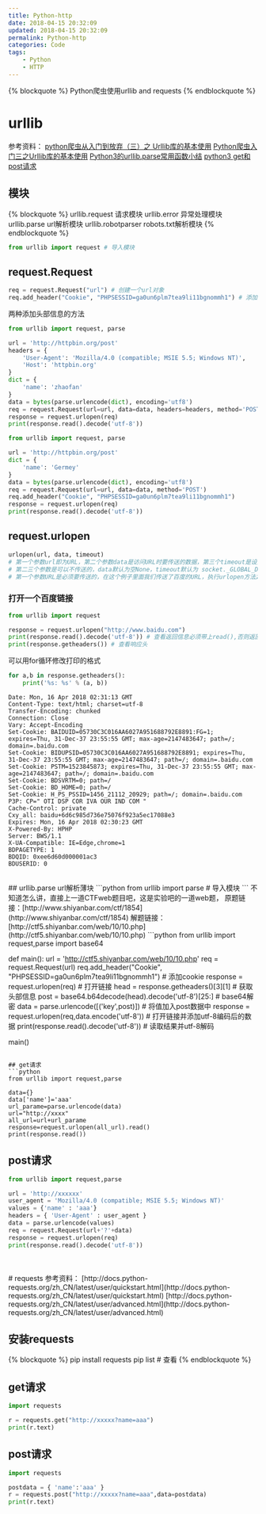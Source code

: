 ```yaml
---
title: Python-http
date: 2018-04-15 20:32:09
updated: 2018-04-15 20:32:09
permalink: Python-http
categories: Code
tags:
    - Python
    - HTTP
---
```

{% blockquote %}
Python爬虫使用urllib and requests
{% endblockquote %}
<!--more-->

# urllib
参考资料：
[python爬虫从入门到放弃（三）之 Urllib库的基本使用](http://www.cnblogs.com/zhaof/p/6910871.html)
[Python爬虫入门三之Urllib库的基本使用](https://cuiqingcai.com/947.html)
[Python3的urllib.parse常用函数小结](http://www.jb51.net/article/92818.htm)
[python3 get和post请求](https://www.jianshu.com/p/9e50c58dabdd)

## 模块
{% blockquote %}
urllib.request 请求模块
urllib.error 异常处理模块
urllib.parse url解析模块
urllib.robotparser robots.txt解析模块
{% endblockquote %}
```python
from urllib import request # 导入模块
```

## request.Request
```python
req = request.Request("url") # 创建一个url对象
req.add_header("Cookie", "PHPSESSID=ga0un6plm7tea9li11bgnommh1") # 添加头部信息,例如cookie,多个信息时用分号隔开
```
两种添加头部信息的方法
```python
from urllib import request, parse

url = 'http://httpbin.org/post'
headers = {
    'User-Agent': 'Mozilla/4.0 (compatible; MSIE 5.5; Windows NT)',
    'Host': 'httpbin.org'
}
dict = {
    'name': 'zhaofan'
}
data = bytes(parse.urlencode(dict), encoding='utf8')
req = request.Request(url=url, data=data, headers=headers, method='POST')
response = request.urlopen(req)
print(response.read().decode('utf-8'))
```
```python
from urllib import request, parse

url = 'http://httpbin.org/post'
dict = {
    'name': 'Germey'
}
data = bytes(parse.urlencode(dict), encoding='utf8')
req = request.Request(url=url, data=data, method='POST')
req.add_header("Cookie", "PHPSESSID=ga0un6plm7tea9li11bgnommh1")
response = request.urlopen(req)
print(response.read().decode('utf-8'))
```

## request.urlopen
```python
urlopen(url, data, timeout)
# 第一个参数url即为URL，第二个参数data是访问URL时要传送的数据，第三个timeout是设置超时时间。
# 第二三个参数是可以不传送的，data默认为空None，timeout默认为 socket._GLOBAL_DEFAULT_TIMEOUT。
# 第一个参数URL是必须要传送的，在这个例子里面我们传送了百度的URL，执行urlopen方法之后，返回一个response对象，返回信息便保存在这里面。
```

### 打开一个百度链接
```python
from urllib import request

response = request.urlopen("http://www.baidu.com")
print(response.read().decode('utf-8')) # 查看返回信息必须带上read(),否则返回对象描述，decode()解码大多数为‘utf-8’或‘gbk’
print(response.getheaders()) # 查看响应头
```
可以用for循环修改打印的格式
```python
for a,b in response.getheaders():
    print('%s: %s' % (a, b))
```
```http
Date: Mon, 16 Apr 2018 02:31:13 GMT
Content-Type: text/html; charset=utf-8
Transfer-Encoding: chunked
Connection: Close
Vary: Accept-Encoding
Set-Cookie: BAIDUID=05730C3C016AA6027A951688792E8891:FG=1; expires=Thu, 31-Dec-37 23:55:55 GMT; max-age=2147483647; path=/; domain=.baidu.com
Set-Cookie: BIDUPSID=05730C3C016AA6027A951688792E8891; expires=Thu, 31-Dec-37 23:55:55 GMT; max-age=2147483647; path=/; domain=.baidu.com
Set-Cookie: PSTM=1523845873; expires=Thu, 31-Dec-37 23:55:55 GMT; max-age=2147483647; path=/; domain=.baidu.com
Set-Cookie: BDSVRTM=0; path=/
Set-Cookie: BD_HOME=0; path=/
Set-Cookie: H_PS_PSSID=1456_21112_20929; path=/; domain=.baidu.com
P3P: CP=" OTI DSP COR IVA OUR IND COM "
Cache-Control: private
Cxy_all: baidu+6d6c985d736e75076f923a5ec17088e3
Expires: Mon, 16 Apr 2018 02:30:23 GMT
X-Powered-By: HPHP
Server: BWS/1.1
X-UA-Compatible: IE=Edge,chrome=1
BDPAGETYPE: 1
BDQID: 0xee6d60d000001ac3
BDUSERID: 0
```

<br>
## urllib.parse url解析薄块
```python
from urllib import parse # 导入模块
```
不知道怎么讲，直接上一道CTFweb题目吧，这是实验吧的一道web题，
原题链接：[http://www.shiyanbar.com/ctf/1854](http://www.shiyanbar.com/ctf/1854)
解题链接：[http://ctf5.shiyanbar.com/web/10/10.php](http://ctf5.shiyanbar.com/web/10/10.php)
```python
from urllib import request,parse
import base64

def main():
    url = 'http://ctf5.shiyanbar.com/web/10/10.php'
    req = request.Request(url)
    req.add_header("Cookie", "PHPSESSID=ga0un6plm7tea9li11bgnommh1") # 添加cookie
    response = request.urlopen(req) # 打开链接
    head = response.getheaders()[3][1] # 获取头部信息
    post = base64.b64decode(head).decode('utf-8')[25:] # base64解密
    data = parse.urlencode([('key',post)])  # 将值加入post数据中
    response = request.urlopen(req,data.encode('utf-8')) # 打开链接并添加utf-8编码后的数据
    print(response.read().decode('utf-8')) # 读取结果并utf-8解码


main()
```

## get请求
```python
from urllib import request,parse

data={}
data['name']='aaa'
url_parame=parse.urlencode(data)
url="http://xxxx"
all_url=url+url_parame
response=request.urlopen(all_url).read()
print(response.read())
```

## post请求
```python
from urllib import request,parse

url = 'http://xxxxxx'
user_agent = 'Mozilla/4.0 (compatible; MSIE 5.5; Windows NT)'
values = {'name' : 'aaa'}
headers = { 'User-Agent' : user_agent }
data = parse.urlencode(values)
req = request.Request(url+'?'+data)
response = request.urlopen(req)
print(response.read().decode('utf-8'))
```

<br>
<br>
# requests
参考资料：
[http://docs.python-requests.org/zh_CN/latest/user/quickstart.html](http://docs.python-requests.org/zh_CN/latest/user/quickstart.html)
[http://docs.python-requests.org/zh_CN/latest/user/advanced.html](http://docs.python-requests.org/zh_CN/latest/user/advanced.html)

## 安装requests
{% blockquote %}
pip install requests
pip list # 查看
{% endblockquote %}

## get请求
```python
import requests

r = requests.get("http://xxxxx?name=aaa")
print(r.text)
```

## post请求
```python
import requests

postdata = { 'name':'aaa' }
r = requests.post("http://xxxxx?name=aaa",data=postdata)
print(r.text)
```

<br>
<br>

